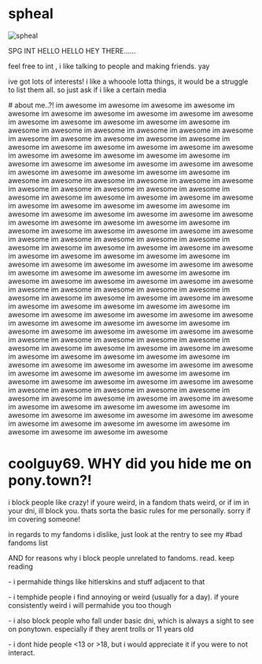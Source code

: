 # spheal
![spheal](https://github.com/user-attachments/assets/16527c68-4a5a-4284-a06c-68d2f031136d)
 <p> SPG INT HELLO HELLO HEY THERE......</p>
<p> feel free to int , i like talking to people and making friends. yay </p>
<p> ive got lots of interests! i like a whooole lotta things, it would be a struggle to list them all. so just ask if i like a certain media </p>
# about me..?!
im awesome im awesome im awesome im awesome im awesome im awesome im awesome im awesome im awesome im awesome im awesome im awesome im awesome im awesome im awesome im awesome im awesome im awesome im awesome im awesome im awesome im awesome im awesome im awesome im awesome im awesome im awesome im awesome im awesome im awesome im awesome im awesome im awesome im awesome im awesome im awesome im awesome im awesome im awesome im awesome im awesome im awesome im awesome im awesome im awesome im awesome im awesome im awesome im awesome im awesome im awesome im awesome im awesome im awesome im awesome im awesome im awesome im awesome im awesome im awesome im awesome im awesome im awesome im awesome im awesome im awesome im awesome im awesome im awesome im awesome im awesome im awesome im awesome im awesome im awesome im awesome im awesome im awesome im awesome im awesome im awesome im awesome im awesome im awesome im awesome im awesome im awesome im awesome im awesome im awesome im awesome im awesome im awesome im awesome im awesome im awesome im awesome im awesome im awesome im awesome im awesome im awesome im awesome im awesome im awesome im awesome im awesome im awesome im awesome im awesome im awesome im awesome im awesome im awesome im awesome im awesome im awesome im awesome im awesome im awesome im awesome im awesome im awesome im awesome im awesome im awesome im awesome im awesome im awesome im awesome im awesome im awesome im awesome im awesome im awesome im awesome im awesome im awesome im awesome im awesome im awesome im awesome im awesome im awesome im awesome im awesome im awesome im awesome im awesome im awesome im awesome im awesome im awesome im awesome im awesome im awesome im awesome im awesome im awesome im awesome im awesome im awesome im awesome im awesome im awesome im awesome im awesome im awesome im awesome im awesome im awesome im awesome im awesome im awesome im awesome im awesome im awesome im awesome im awesome im awesome im awesome im awesome im awesome im awesome im awesome im awesome im awesome im awesome im awesome im awesome im awesome im awesome im awesome im awesome im awesome im awesome im awesome im awesome im awesome im awesome im awesome im awesome im awesome im awesome im awesome im awesome im awesome im awesome im awesome im awesome im awesome im awesome im awesome im awesome im awesome im awesome im awesome 

# coolguy69. WHY did you hide me on pony.town?!
<p> i block people like crazy! if youre weird, in a fandom thats weird, or if im in your dni, ill block you. thats sorta the basic rules for me personally. sorry if im covering someone!</p>
<p> in regards to my fandoms i dislike, just look at the rentry to see my #bad fandoms list</p>
<p> AND for reasons why i block people unrelated to fandoms. read. keep reading </p>
<p> - i permahide things like hitlerskins and stuff adjacent to that</p>
<p> - i temphide people i find annoying or weird (usually for a day). if youre consistently weird i will permahide you too though </p>
<p> - i also block people who fall under basic dni, which is always a sight to see on ponytown. especially if they arent trolls or 11 years old</p>
<p> - i dont hide people <13 or >18, but i would appreciate it if you were to not interact. </p>

